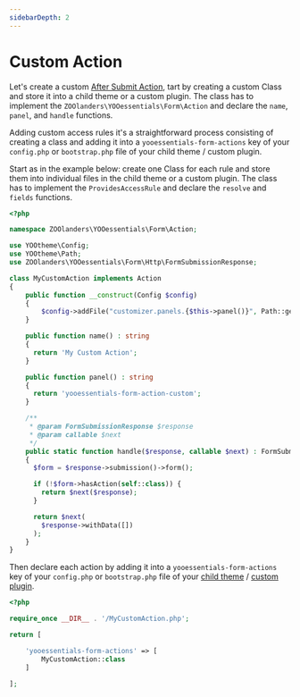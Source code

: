 ```yaml
---
sidebarDepth: 2
---
```


# Custom Action

Let's create a custom [After Submit Action](../actions.html), tart by creating a custom Class and store it into a child theme or a custom plugin. The class has to implement the `ZOOlanders\YOOessentials\Form\Action` and declare the `name`, `panel`, and `handle` functions.

Adding custom access rules it's a straightforward process consisting of creating a class and adding it into a `yooessentials-form-actions` key of your `config.php` or `bootstrap.php` file of your child theme / custom plugin.

Start as in the example below: create one Class for each rule and store them into individual files in the child theme or a custom plugin. The class has to implement the `ProvidesAccessRule` and declare the `resolve` and `fields` functions.

```php
<?php

namespace ZOOlanders\YOOessentials\Form\Action;

use YOOtheme\Config;
use YOOtheme\Path;
use ZOOlanders\YOOessentials\Form\Http\FormSubmissionResponse;

class MyCustomAction implements Action
{
    public function __construct(Config $config)
    {
        $config->addFile("customizer.panels.{$this->panel()}", Path::get('../action-panel.json'));
    }

    public function name() : string
    {
      return 'My Custom Action';
    }

    public function panel() : string
    {
      return 'yooessentials-form-action-custom';
    }

    /**
     * @param FormSubmissionResponse $response
     * @param callable $next
     */
    public static function handle($response, callable $next) : FormSubmissionResponse
    {
      $form = $response->submission()->form();

      if (!$form->hasAction(self::class)) {
        return $next($response);
      }

      return $next(
        $response->withData([])
      );
    }
}
```

Then declare each action by adding it into a `yooessentials-form-actions` key of your `config.php` or `bootstrap.php` file of your [child theme](https://yootheme.com/support/yootheme-pro/joomla/developers-child-themes#extend-functionality) / [custom plugin](https://yootheme.com/support/yootheme-pro/joomla/developers-modules).


```php
<?php

require_once __DIR__ . '/MyCustomAction.php';

return [

    'yooessentials-form-actions' => [
        MyCustomAction::class
    ]

];
```
